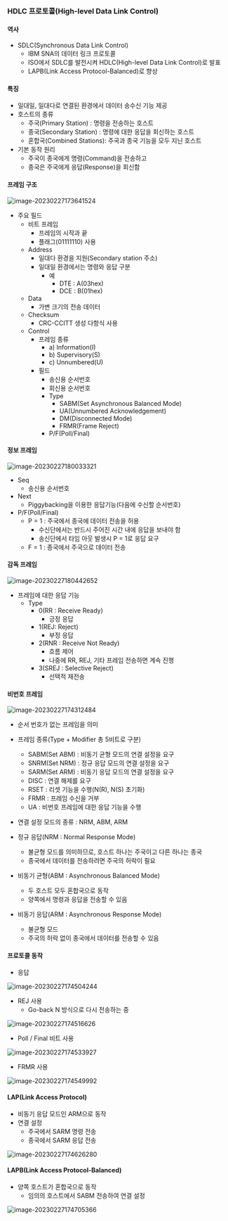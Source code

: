 ### HDLC 프로토콜(High-level Data Link Control)

#### 역사

- SDLC(Synchronous Data Link Control)
  - IBM SNA의 데이터 링크 프로토콜
  - ISO에서 SDLC를 발전시켜 HDLC(High-level Data Link Control)로 발표
  - LAPB(Link Access Protocol-Balanced)로 향상



#### 특징

- 일대일, 일대다로 연결된 환경에서 데이터 송수신 기능 제공
- 호스트의 종류
  - 주국(Primary Station) : 명령을 전송하는 호스트
  - 종국(Secondary Station) : 명령에 대한 응답을 회신하는 호스트
  - 혼합국(Combined Stations): 주국과 종국 기능을 모두 지닌 호스트
- 기본 동작 원리
  - 주국이 종국에게 명령(Command)을 전송하고
  - 종국은 주국에게 응답(Response)을 회신함



#### 프레임 구조

![image-20230227173641524](./assets/image-20230227173641524.png)

- 주요 필드
  - 비트 프레임
    - 프레임의 시작과 끝
    - 플래그(01111110) 사용
  - Address
    - 일대다 환경을 지원(Secondary station 주소)
    - 일대일 환경에서는 명령와 응답 구분
      - 예
        - DTE : A(03hex)
        - DCE : B(01hex)
  - Data
    - 가변 크기의 전송 데이터
  - Checksum
    - CRC-CCITT 생성 다항식 사용
  - Control
    - 프레임 종류
      - a) Information(I)
      - b) Supervisory(S)
      - c) Unnumbered(U)
    - 필드
      - 송신용 순서번호
      - 회신용 순서번호
      - Type
        - SABM(Set Asynchronous Balanced Mode)
        - UA(Unnumbered Acknowledgement)
        - DM(Disconnected Mode)
        - FRMR(Frame Reject)
      - P/F(Poll/Final)



#### 정보 프레임

![image-20230227180033321](./assets/image-20230227180033321.png)

- Seq
  - 송신용 순서번호
- Next
  - Piggybacking을 이용한 응답기능(다음에 수신할 순서번호)
- P/F(Poll/Final)
  - P = 1 : 주국에서 종국에 데이터 전송을 허용
    - 수신단에서는 반드시 주어진 시간 내에 응답을 보내야 함
    - 송신단에서 타임 아웃 발생시 P = 1로 응답 요구
  - F = 1 : 종국에서 주국으로 데이터 전송



#### 감독 프레임

![image-20230227180442652](./assets/image-20230227180442652.png)

- 프레임에 대한 응답 기능
  - Type
    - 0(RR : Receive Ready)
      - 긍정 응답
    - 1(REJ: Reject)
      - 부정 응답
    - 2(RNR : Receive Not Ready)
      - 흐름 제어
      - 나중에 RR, REJ, 기타 프레임 전송하면 계속 진행
    - 3(SREJ : Selective Reject)
      - 선택적 재전송



#### 비번호 프레임

![image-20230227174312484](./assets/image-20230227174312484.png)

- 순서 번호가 없는 프레임을 의미
- 프레임 종류(Type + Modifier 총 5비트로 구분)
  - SABM(Set ABM) : 비동기 균형 모드의 연결 설정을 요구
  - SNRM(Set NRM) : 정규 응답 모드의 연결 설정을 요구
  - SARM(Set ARM) : 비동기 응답 모드의 연결 설정을 요구
  - DISC : 연결 해제를 요구
  - RSET : 리셋 기능을 수행(N(R), N(S) 초기화)
  - FRMR : 프레임 수신을 거부
  - UA : 비번호 프레임에 대한 응답 기능을 수행

- 연결 설정 모드의 종류 : NRM, ABM, ARM
- 정규 응답(NRM : Normal Response Mode)
  - 불균형 모드를 의미하므로, 호스트 하나는 주국이고 다른 하나는 종국
  - 종국에서 데이터를 전송하려면 주국의 허락이 필요
- 비동기 균형(ABM : Asynchronous Balanced Mode)
  - 두 호스트 모두 혼합국으로 동작
  - 양쪽에서 명령과 응답을 전송할 수 있음
- 비동기 응답(ARM : Asynchronous Response Mode)
  - 불균형 모드
  - 주국의 허락 없이 종국에서 데이터를 전송할 수 있음



#### 프로토콜 동작

- 응답

![image-20230227174504244](./assets/image-20230227174504244.png)

- REJ 사용
  - Go-back N 방식으로 다시 전송하는 중

![image-20230227174516626](./assets/image-20230227174516626.png)

- Poll / Final 비트 사용

![image-20230227174533927](./assets/image-20230227174533927.png)

- FRMR 사용

![image-20230227174549992](./assets/image-20230227174549992.png)



#### LAP(Link Access Protocol)

- 비동기 응답 모드인 ARM으로 동작
- 연결 설정
  - 주국에서 SARM 명령 전송
  - 종국에서 SARM 응답 전송

![image-20230227174626280](./assets/image-20230227174626280.png)



#### LAPB(Link Access Protocol-Balanced)

- 양쪽 호스트가 혼합국으로 동작
  - 임의의 호스트에서 SABM 전송하여 연결 설정

![image-20230227174705366](./assets/image-20230227174705366.png)